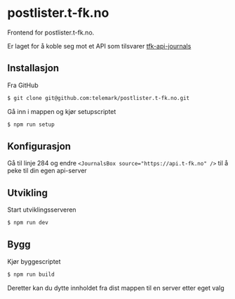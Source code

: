 # postlister.t-fk.no

Frontend for postlister.t-fk.no.

Er laget for å koble seg mot et API som tilsvarer [tfk-api-journals](https://github.com/zrrrzzt/tfk-api-journals)  

## Installasjon

Fra GitHub

```sh
$ git clone git@github.com:telemark/postlister.t-fk.no.git
```

Gå inn i mappen og kjør setupscriptet

```sh
$ npm run setup
```

## Konfigurasjon

Gå til linje 284 og endre ```<JournalsBox source="https://api.t-fk.no" />``` til å peke til din egen api-server

## Utvikling

Start utviklingsserveren

```sh
$ npm run dev
```

## Bygg

Kjør byggescriptet

```sh
$ npm run build
```

Deretter kan du dytte innholdet fra dist mappen til en server etter eget valg
